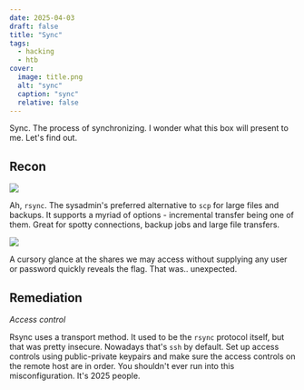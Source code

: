 ```yaml
---
date: 2025-04-03
draft: false
title: "Sync"
tags:
  - hacking
  - htb
cover:
  image: title.png
  alt: "sync"
  caption: "sync"
  relative: false
---
```


Sync. The process of synchronizing. I wonder what this box will present to me. Let's find out.

## Recon

![](sync-1.png)

Ah, `rsync`. The sysadmin's preferred alternative to `scp` for large files and backups. It supports a myriad of options - incremental transfer being one of them. Great for spotty connections, backup jobs and large file transfers.

![](sync-2.png)

A cursory glance at the shares we may access without supplying any user or password quickly reveals the flag. That was.. unexpected.

## Remediation

*Access control*

Rsync uses a transport method. It used to be the `rsync` protocol itself, but that was pretty insecure. Nowadays that's `ssh` by default. Set up access controls using public-private keypairs and make sure the access controls on the remote host are in order. You shouldn't ever run into this misconfiguration. It's 2025 people.
